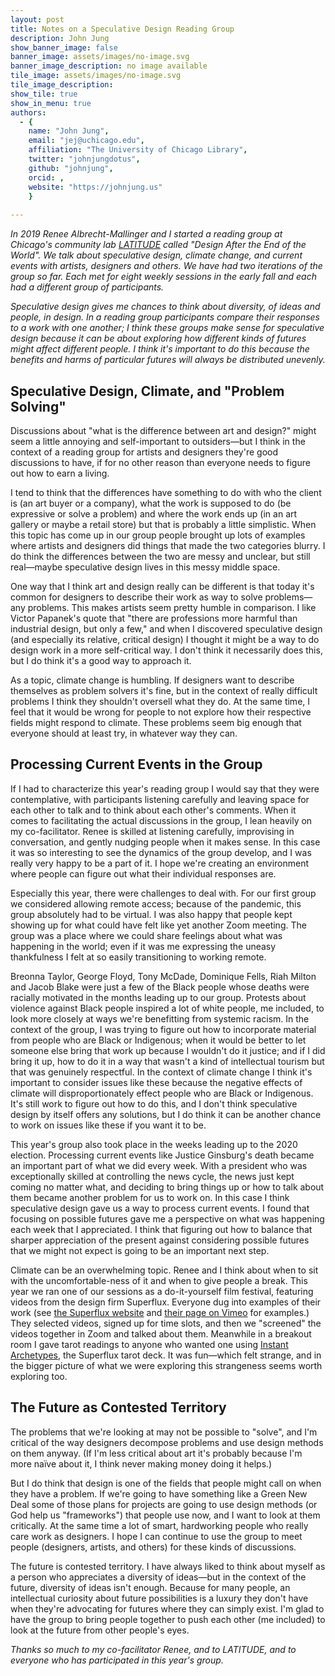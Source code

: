 ```yaml
---
layout: post
title: Notes on a Speculative Design Reading Group
description: John Jung
show_banner_image: false
banner_image: assets/images/no-image.svg
banner_image_description: no image available
tile_image: assets/images/no-image.svg
tile_image_description:
show_tile: true
show_in_menu: true
authors:
  - {
    name: "John Jung",
    email: "jej@uchicago.edu",
    affiliation: "The University of Chicago Library",
    twitter: "johnjungdotus",
    github: "johnjung",
    orcid: ,
    website: "https://johnjung.us"
    }
    
---
```


*In 2019 Renee Albrecht-Mallinger and I started a reading group at Chicago's
community lab [LATITUDE](https://www.latitudechicago.org/) called "Design After
the End of the World". We talk about speculative design, climate change, and
current events with artists, designers and others. We have had two iterations
of the group so far. Each met for eight weekly sessions in the early fall and
each had a different group of participants.*

*Speculative design gives me chances to think about diversity, of ideas and
people, in design. In a reading group participants compare their responses to a
work with one another; I think these groups make sense for speculative design
because it can be about exploring how different kinds of futures might affect
different people. I think it's important to do this because the benefits and
harms of particular futures will always be distributed unevenly.*

## Speculative Design, Climate, and "Problem Solving"

Discussions about "what is the difference between art and design?" might seem a
little annoying and self-important to outsiders&mdash;but I think in the
context of a reading group for artists and designers they're good discussions
to have, if for no other reason than everyone needs to figure out how to earn a
living.

I tend to think that the differences have something to do with who the client
is (an art buyer or a company), what the work is supposed to do (be expressive
or solve a problem) and where the work ends up (in an art gallery or maybe a
retail store) but that is probably a little simplistic. When this topic has
come up in our group people brought up lots of examples where artists and
designers did things that made the two categories blurry. I do think the
differences between the two are messy and unclear, but still real&mdash;maybe
speculative design lives in this messy middle space.

One way that I think art and design really can be different is that today it's
common for designers to describe their work as way to solve problems&mdash;any
problems. This makes artists seem pretty humble in comparison. I like Victor
Papanek's quote that "there are professions more harmful than industrial
design, but only a few," and when I discovered speculative design (and
especially its relative, critical design) I thought it might be a way to do
design work in a more self-critical way. I don't think it necessarily does
this, but I do think it's a good way to approach it.

As a topic, climate change is humbling. If designers want to describe
themselves as problem solvers it's fine, but in the context of really difficult
problems I think they shouldn't oversell what they do. At the same time, I feel
that it would be wrong for people to not explore how their respective fields
might respond to climate. These problems seem big enough that everyone should
at least try, in whatever way they can. 

## Processing Current Events in the Group

If I had to characterize this year's reading group I would say that they were
contemplative, with participants listening carefully and leaving space for each
other to talk and to think about each other's comments. When it comes to
facilitating the actual discussions in the group, I lean heavily on my
co-facilitator. Renee is skilled at listening carefully, improvising in
conversation, and gently nudging people when it makes sense. In this case it
was so interesting to see the dynamics of the group develop, and I was really
very happy to be a part of it. I hope we're creating an environment where
people can figure out what their individual responses are.

Especially this year, there were challenges to deal with. For our first group
we considered allowing remote access; because of the pandemic, this group
absolutely had to be virtual. I was also happy that people kept showing up for
what could have felt like yet another Zoom meeting. The group was a place where
we could share feelings about what was happening in the world; even if it was
me expressing the uneasy thankfulness I felt at so easily transitioning to
working remote. 

Breonna Taylor, George Floyd, Tony McDade, Dominique Fells, Riah Milton and
Jacob Blake were just a few of the Black people whose deaths were racially
motivated in the months leading up to our group. Protests about violence
against Black people inspired a lot of white people, me included, to look more
closely at ways we're benefitting from systemic racism. In the context of the
group, I was trying to figure out how to incorporate material from people who
are Black or Indigenous; when it would be better to let someone else bring that
work up because I wouldn't do it justice; and if I did bring it up, how to do
it in a way that wasn't a kind of intellectual tourism but that was genuinely
respectful. In the context of climate change I think it's important to consider
issues like these because the negative effects of climate will
disproportionately effect people who are Black or Indigenous. It's still work
to figure out how to do this, and I don't think speculative design by itself
offers any solutions, but I do think it can be another chance to work on issues
like these if you want it to be. 

This year's group also took place in the weeks leading up to the 2020 election.
Processing current events like Justice Ginsburg's death became an important
part of what we did every week. With a president who was exceptionally skilled
at controlling the news cycle, the news just kept coming no matter what, and
deciding to bring things up or how to talk about them became another problem
for us to work on. In this case I think speculative design gave us a way to
process current events. I found that focusing on possible futures gave me a
perspective on what was happening each week that I appreciated. I think that
figuring out how to balance that sharper appreciation of the present against
considering possible futures that we might not expect is going to be an
important next step.

Climate can be an overwhelming topic. Renee and I think about when to sit with
the uncomfortable-ness of it and when to give people a break. This year we ran
one of our sessions as a do-it-yourself film festival, featuring videos from
the design firm Superflux. Everyone dug into examples of their work (see [the
Superflux website](https://superflux.in/#) and [their page on
Vimeo](https://vimeo.com/superflux) for examples.) They selected videos, signed
up for time slots, and then we "screened" the videos together in Zoom and
talked about them. Meanwhile in a breakout room I gave tarot readings to anyone
who wanted one using [Instant
Archetypes](https://superflux.in/index.php/and-now-for-something-completely-different/#),
the Superflux tarot deck. It was fun&mdash;which felt strange, and in the
bigger picture of what we were exploring this strangeness seems worth exploring
too.

## The Future as Contested Territory

The problems that we're looking at may not be possible to "solve", and I'm
critical of the way designers decompose problems and use design methods on them
anyway. (If I'm less critical about art it's probably because I'm more naïve
about it, I think never making money doing it helps.)

But I do think that design is one of the fields that people might call on when
they have a problem. If we're going to have something like a Green New Deal
some of those plans for projects are going to use design methods (or God help
us "frameworks") that people use now, and I want to look at them critically.
At the same time a lot of smart, hardworking people who really care work as
designers. I hope I can continue to use the group to meet people (designers,
artists, and others) for these kinds of discussions.

The future is contested territory. I have always liked to think about myself as
a person who appreciates a diversity of ideas&mdash;but in the context of the
future, diversity of ideas isn't enough. Because for many people, an
intellectual curiosity about future possibilities is a luxury they don't have
when they're advocating for futures where they can simply exist. I'm glad to
have the group to bring people together to push each other (me included) to
look at the future from other people's eyes. 

*Thanks so much to my co-facilitator Renee, and to LATITUDE, and to everyone
who has participated in this year's group.*


